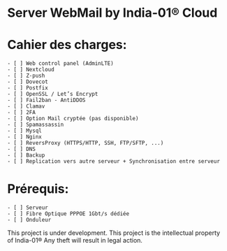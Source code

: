 # Server WebMail by India-01® Cloud
# Cahier des charges:
    - [ ] Web control panel (AdminLTE)
    - [ ] Nextcloud
    - [ ] Z-push
    - [ ] Dovecot
    - [ ] Postfix
    - [ ] OpenSSL / Let’s Encrypt
    - [ ] Fail2ban - AntiDDOS
    - [ ] Clamav
    - [ ] 2FA
    - [ ] Option Mail cryptée (pas disponible)
    - [ ] Spamassassin
    - [ ] Mysql
    - [ ] Nginx
    - [ ] ReversProxy (HTTPS/HTTP, SSH, FTP/SFTP, ...)
    - [ ] DNS
    - [ ] Backup
    - [ ] Replication vers autre serveur + Synchronisation entre serveur

# Prérequis:
    - [ ] Serveur
    - [ ] Fibre Optique PPPOE 1Gbt/s dédiée 
    - [ ] Onduleur

 This project is under development. This project is the intellectual property of India-01® Any theft will result in legal action.
